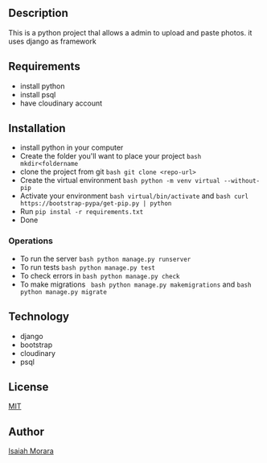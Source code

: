 ## Description

This is a python project thal allows a admin to upload and paste photos. it uses django as framework

## Requirements

- install python
- install psql
- have cloudinary account

## Installation

- install python in your computer
- Create the folder you'll want to place your project `bash mkdir<foldername`
- clone the project from git `bash git clone <repo-url> `
- Create the virtual environment `bash python -m venv virtual --without-pip`
- Activate your environment `bash virtual/bin/activate` and `bash curl https://bootstrap-pypa/get-pip.py | python `
- Run `pip instal -r requirements.txt `
- Done

### Operations

- To run the server `bash python manage.py runserver `
- To run tests `bash python manage.py test `
- To check errors in `bash python manage.py check `
- To make migrations ` bash python manage.py makemigrations` and `bash python manage.py migrate `

## Technology

- django
- bootstrap
- cloudinary
- psql

## License

[MIT](LICENSE)

## Author

[Isaiah Morara](https://https://github.com/IsaiahKe)